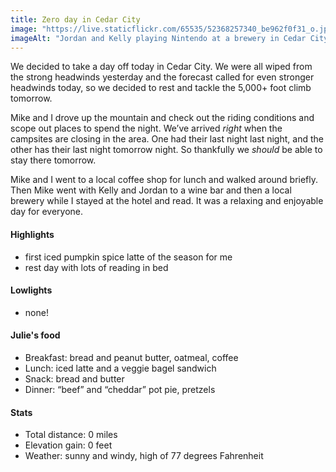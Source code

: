 ```yaml
---
title: Zero day in Cedar City
image: "https://live.staticflickr.com/65535/52368257340_be962f0f31_o.jpg"
imageAlt: "Jordan and Kelly playing Nintendo at a brewery in Cedar City"
---
```


We decided to take a day off today in Cedar City. We were all wiped from the strong headwinds yesterday and the forecast called for even stronger headwinds today, so we decided to rest and tackle the 5,000+ foot climb tomorrow. 

Mike and I drove up the mountain and check out the riding conditions and scope out places to spend the night. We’ve arrived _right_ when the campsites are closing in the area. One had their last night last night, and the other has their last night tomorrow night. So thankfully we _should_ be able to stay there tomorrow. 

Mike and I went to a local coffee shop for lunch and walked around briefly. Then Mike went with Kelly and Jordan to a wine bar and then a local brewery while I stayed at the hotel and read. It was a relaxing and enjoyable day for everyone. 

#### Highlights
- first iced pumpkin spice latte of the season for me
- rest day with lots of reading in bed 

#### Lowlights
- none!

#### Julie's food
- Breakfast: bread and peanut butter, oatmeal, coffee
- Lunch: iced latte and a veggie bagel sandwich
- Snack:  bread and butter
- Dinner: “beef” and “cheddar” pot pie, pretzels

#### Stats
- Total distance: 0 miles
- Elevation gain: 0 feet
- Weather: sunny and windy, high of 77 degrees Fahrenheit
